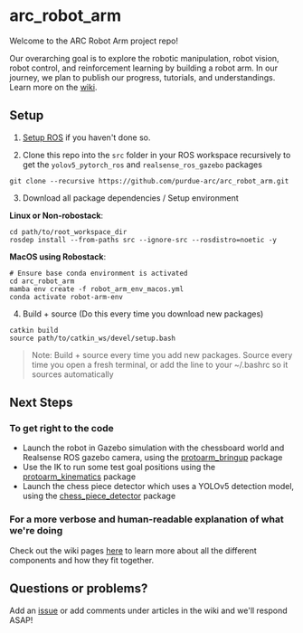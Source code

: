 # arc_robot_arm

Welcome to the ARC Robot Arm project repo!

Our overarching goal is to explore the robotic manipulation, robot vision, robot control, and reinforcement learning by building a robot arm. In our journey, we plan to publish our progress, tutorials, and understandings. Learn more on the [wiki](https://wiki.purduearc.com/wiki/robot-arm/start-here).

## Setup 

1. [Setup ROS](https://wiki.purduearc.com/wiki/tutorials/setup-ros) if you haven't done so.

2. Clone this repo into the `src` folder in your ROS workspace recursively to get the `yolov5_pytorch_ros` and `realsense_ros_gazebo` packages
```
git clone --recursive https://github.com/purdue-arc/arc_robot_arm.git
```
3. Download all package dependencies / Setup environment

**Linux or Non-robostack**:
```
cd path/to/root_workspace_dir
rosdep install --from-paths src --ignore-src --rosdistro=noetic -y
```
**MacOS using Robostack**:
```
# Ensure base conda environment is activated
cd arc_robot_arm
mamba env create -f robot_arm_env_macos.yml
conda activate robot-arm-env
```
4. Build + source (Do this every time you download new packages)
```
catkin build
source path/to/catkin_ws/devel/setup.bash
```
> Note: Build + source every time you add new packages. Source every time you open a fresh terminal, or add the line to your ~/.bashrc so it sources automatically

## Next Steps

### To get right to the code 
- Launch the robot in Gazebo simulation with the chessboard world and Realsense ROS gazebo camera, using the [protoarm_bringup](https://github.com/purdue-arc/arc_robot_arm/tree/main/protoarm_bringup) package 
- Use the IK to run some test goal positions using the [protoarm_kinematics](https://github.com/purdue-arc/arc_robot_arm/tree/main/protoarm_kinematics) package 
- Launch the chess piece detector which uses a YOLOv5 detection model, using the [chess_piece_detector](https://github.com/purdue-arc/arc_robot_arm/tree/main/chess_piece_detector) package 

### For a more verbose and human-readable explanation of what we're doing 

Check out the wiki pages [here](https://wiki.purduearc.com/wiki/robot-arm/start-here) to learn more about all the different components and how they fit together.

## Questions or problems?

Add an [issue](https://github.com/purdue-arc/arc_robot_arm/issues/new/choose) or add comments under articles in the wiki and we'll respond ASAP!
